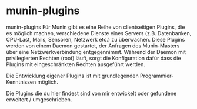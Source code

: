 # munin-plugins
munin-plugins
Für Munin gibt es eine Reihe von clientseitigen Plugins,
die es möglich machen, verschiedene Dienste eines Servers (z.B. Datenbanken, CPU-Last, Mails, Sensoren, Netzwerk etc.) zu überwachen.
Diese Plugins werden von einem Daemon gestartet, der Anfragen des Munin-Masters über eine Netzwerkverbindung entgegennimmt.
Während der Daemon mit privilegierten Rechten (root) läuft, sorgt die Konfiguration dafür dass die Plugins mit eingeschränkten Rechten ausgeführt werden.

Die Entwicklung eigener Plugins ist mit grundlegenden Programmier-Kenntnissen möglich.

Die Plugins die du hier findest sind von mir entwickelt oder gefundene erweitert / umgeschrieben.
